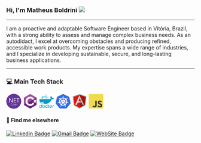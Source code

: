 ### Hi, I'm Matheus Boldrini <img src="https://media.giphy.com/media/hvRJCLFzcasrR4ia7z/giphy.gif" width="30" >
---
I am a proactive and adaptable Software Engineer based in Vitória, Brazil, with a strong ability to assess and manage complex business needs. As an autodidact, I excel at overcoming obstacles and producing refined, accessible work products. My expertise spans a wide range of industries, and I specialize in developing sustainable, secure, and long-lasting business applications.

---

 ### 💻 Main Tech Stack

<img src="https://github.com/devicons/devicon/blob/master/icons/dotnetcore/dotnetcore-original.svg" alt="dotnet logo" width="40" height="40" /> <img src="https://github.com/devicons/devicon/blob/master/icons/csharp/csharp-original.svg" alt="csharp logo" width="40" height="40" /> <img src="https://github.com/devicons/devicon/blob/master/icons/docker/docker-plain-wordmark.svg" alt="csharp logo" width="40" height="40" /> <img src="https://github.com/devicons/devicon/blob/master/icons/kubernetes/kubernetes-plain.svg" alt="k8s logo" width="40" height="40" /> <img src="https://github.com/devicons/devicon/blob/master/icons/angularjs/angularjs-original.svg" alt="angular logo" width="40" height="40" /> <img src="https://github.com/devicons/devicon/blob/master/icons/javascript/javascript-original.svg" alt="JavaScript logo" width="40" height="40" />


#### 💬 Find me elsewhere

[![Linkedin Badge](https://img.shields.io/badge/-Linkedin-blue?style=flat-square&logo=Linkedin&logoColor=white&link=https://www.linkedin.com/in/matheusboldrini/)](https://www.linkedin.com/in/matheusboldrini//) 
[![Gmail Badge](https://img.shields.io/badge/-hello@mboldrini.com-c14438?style=flat-square&logo=Gmail&logoColor=white&link=mailto:hello@mboldrini.com)](mailto:hello@mboldrini.com)
[![WebSite Badge](https://img.shields.io/badge/WebSite-Portfolio-green)](https://www.mboldrini.com)


